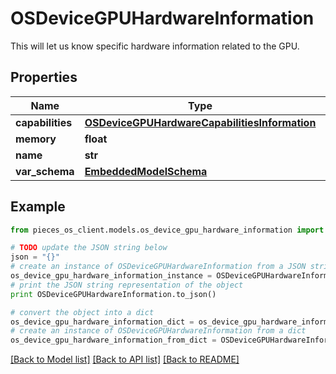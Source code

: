 # OSDeviceGPUHardwareInformation

This will let us know specific hardware information related to the GPU.

## Properties
Name | Type | Description | Notes
------------ | ------------- | ------------- | -------------
**capabilities** | [**OSDeviceGPUHardwareCapabilitiesInformation**](OSDeviceGPUHardwareCapabilitiesInformation.md) |  | [optional] 
**memory** | **float** |  | [optional] 
**name** | **str** |  | [optional] 
**var_schema** | [**EmbeddedModelSchema**](EmbeddedModelSchema.md) |  | [optional] 

## Example

```python
from pieces_os_client.models.os_device_gpu_hardware_information import OSDeviceGPUHardwareInformation

# TODO update the JSON string below
json = "{}"
# create an instance of OSDeviceGPUHardwareInformation from a JSON string
os_device_gpu_hardware_information_instance = OSDeviceGPUHardwareInformation.from_json(json)
# print the JSON string representation of the object
print OSDeviceGPUHardwareInformation.to_json()

# convert the object into a dict
os_device_gpu_hardware_information_dict = os_device_gpu_hardware_information_instance.to_dict()
# create an instance of OSDeviceGPUHardwareInformation from a dict
os_device_gpu_hardware_information_from_dict = OSDeviceGPUHardwareInformation.from_dict(os_device_gpu_hardware_information_dict)
```
[[Back to Model list]](../README.md#documentation-for-models) [[Back to API list]](../README.md#documentation-for-api-endpoints) [[Back to README]](../README.md)


